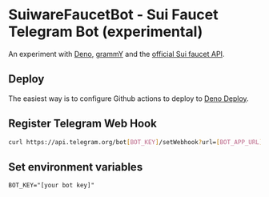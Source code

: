 # SuiwareFaucetBot - Sui Faucet Telegram Bot (experimental)

An experiment with [Deno](https://deno.com/), [grammY](https://grammy.dev/) and the [official Sui faucet API](https://docs.sui.io/guides/developer/getting-started/get-coins#request-test-tokens-through-curl).

## Deploy

The easiest way is to configure Github actions to deploy to [Deno Deploy](https://deno.com/deploy).

## Register Telegram Web Hook

```bash
curl https://api.telegram.org/bot[BOT_KEY]/setWebhook?url=[BOT_APP_URL]/[BOT_KEY]
```

## Set environment variables

```environment
BOT_KEY="[your bot key]"
```

